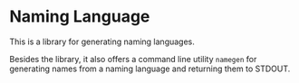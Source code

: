 # Naming Language

This is a library for generating naming languages.

Besides the library, it also offers a command line utility `namegen` for generating names from a naming language and returning them to STDOUT.